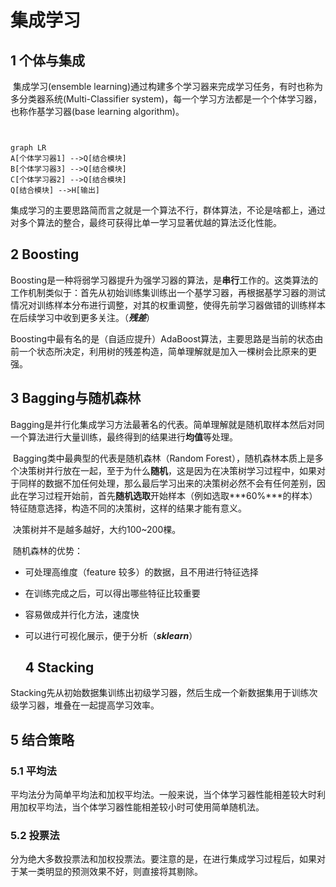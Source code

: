 # 集成学习

## 1 个体与集成

​		集成学习(ensemble learning)通过构建多个学习器来完成学习任务，有时也称为多分类器系统(Multi-Classifier system)，每一个学习方法都是一个个体学习器，也称作基学习器(base learning algorithm)。

```mermaid


graph LR
A[个体学习器1] -->Q[结合模块]
B[个体学习器3] -->Q[结合模块]
C[个体学习器2] -->Q[结合模块]
Q[结合模块] -->H[输出]
```

​		集成学习的主要思路简而言之就是一个算法不行，群体算法，不论是啥都上，通过对多个算法的整合，最终可获得比单一学习显著优越的算法泛化性能。

## 2 Boosting

​		Boosting是一种将弱学习器提升为强学习器的算法，是**串行**工作的。这类算法的工作机制类似于：首先从初始训练集训练出一个基学习器，再根据基学习器的测试情况对训练样本分布进行调整，对其的权重调整，使得先前学习器做错的训练样本在后续学习中收到更多关注。（***残差***）

​		Boosting中最有名的是（自适应提升）AdaBoost算法，主要思路是当前的状态由前一个状态所决定，利用树的残差构造，简单理解就是加入一棵树会比原来的更强。

## 3 Bagging与随机森林

​		Bagging是并行化集成学习方法最著名的代表。简单理解就是随机取样本然后对同一个算法进行大量训练，最终得到的结果进行**均值**等处理。

​		Bagging类中最典型的代表是随机森林（Random Forest），随机森林本质上是多个决策树并行放在一起，至于为什么**随机**，这是因为在决策树学习过程中，如果对于同样的数据不加任何处理，那么最后学习出来的决策树必然不会有任何差别，因此在学习过程开始前，首先**随机选取**开始样本（例如选取***60%***的样本）特征随意选择，构造不同的决策树，这样的结果才能有意义。

​		决策树并不是越多越好，大约100~200棵。

​		随机森林的优势：

* 可处理高维度（feature 较多）的数据，且不用进行特征选择
* 在训练完成之后，可以得出哪些特征比较重要
* 容易做成并行化方法，速度快
* 可以进行可视化展示，便于分析（***sklearn***）

	## 4 Stacking

​		Stacking先从初始数据集训练出初级学习器，然后生成一个新数据集用于训练次级学习器，堆叠在一起提高学习效率。

## 5 结合策略

### 5.1 平均法

​		平均法分为简单平均法和加权平均法。一般来说，当个体学习器性能相差较大时利用加权平均法，当个体学习器性能相差较小时可使用简单随机法。

### 5.2 投票法

​		分为绝大多数投票法和加权投票法。要注意的是，在进行集成学习过程后，如果对于某一类明显的预测效果不好，则直接将其剔除。